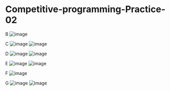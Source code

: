 # Competitive-programming-Practice-02


B
![image](https://github.com/kaniz-codes/Competitive-programming-Practice-01/assets/138873297/ce210390-bdb9-4b46-8b11-454c5d6bdf7e)

C
![image](https://github.com/kaniz-codes/Competitive-programming-Practice-01/assets/138873297/fad56410-1565-47e3-b057-68ea5741c318)
![image](https://github.com/kaniz-codes/Competitive-programming-Practice-01/assets/138873297/d65d59e5-c8db-4dae-9de6-8ff508eabae5)

D
![image](https://github.com/kaniz-codes/Competitive-programming-Practice-01/assets/138873297/79063a74-705b-44c9-8773-93f052bae453)
![image](https://github.com/kaniz-codes/Competitive-programming-Practice-01/assets/138873297/50d6a4fd-43d8-4c00-92b8-d5bc8a7914cc)

E
![image](https://github.com/kaniz-codes/Competitive-programming-Practice-01/assets/138873297/2b120462-1b12-494f-9454-2328a3d14171)
![image](https://github.com/kaniz-codes/Competitive-programming-Practice-01/assets/138873297/81cb6f7f-e888-46a3-8756-8fd5511ad942)

F
![image](https://github.com/kaniz-codes/Competitive-programming-Practice-01/assets/138873297/1e81ee62-2596-40d3-95f2-1227f517ce7c)

G
![image](https://github.com/kaniz-codes/Competitive-programming-Practice-01/assets/138873297/9ce65582-26f5-4650-b7ce-f9ec78757ead)
![image](https://github.com/kaniz-codes/Competitive-programming-Practice-01/assets/138873297/19b14078-bfa9-49f0-8b26-e005987cd4c2)
